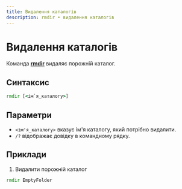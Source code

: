 ```yaml
---
title: Видалення каталогів
description: rmdir • видалення каталогів
---
```


# Видалення каталогів

Команда **[rmdir](https://docs.microsoft.com/en-us/windows-server/administration/windows-commands/rmdir 'Microsoft Dosc')** видаляє порожній каталог.

## Синтаксис

```cmd
rmdir [<ім`я_каталогу>]
```

## Параметри

- `<ім'я_каталогу>` вказує ім'я каталогу, який потрібно видалити.
- `/?` відображає довідку в командному рядку.

## Приклади

1. Видалити порожній каталог

```cmd
rmdir EmptyFolder
```
